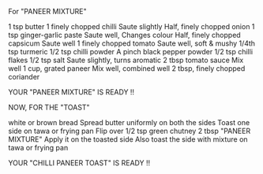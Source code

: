 For "PANEER MIXTURE"

1 tsp butter
1 finely chopped chilli
Saute slightly
Half, finely chopped onion
1 tsp ginger-garlic paste
Saute well, Changes colour
Half, finely chopped capsicum
Saute well
1 finely chopped tomato
Saute well, soft & mushy
1/4th tsp turmeric
1/2 tsp chilli powder
A pinch black pepper powder
1/2 tsp chilli flakes
1/2 tsp salt
Saute slightly, turns aromatic
2 tbsp tomato sauce
Mix well
1 cup, grated paneer
Mix well, combined well
2 tbsp, finely chopped coriander

YOUR "PANEER MIXTURE" IS READY !!


NOW, FOR THE "TOAST"

white or brown bread
Spread butter uniformly on both the sides
Toast one side on tawa or frying pan
Flip over
1/2 tsp green chutney
2 tbsp "PANEER MIXTURE"
Apply it on the toasted side
Also toast the side with mixture on tawa or frying pan

YOUR "CHILLI PANEER TOAST" IS READY !!